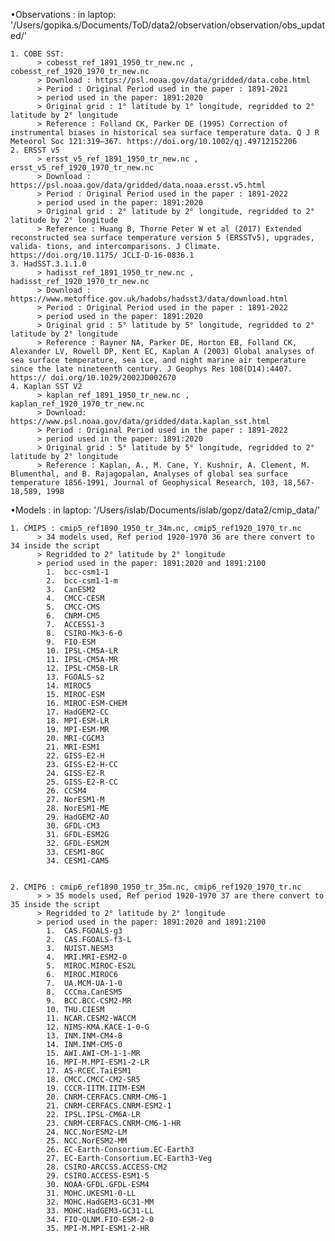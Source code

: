 •Observations : in laptop: '/Users/gopika.s/Documents/ToD/data2/observation/observation/obs_updated/'

    1. COBE SST: 
          > cobesst_ref_1891_1950_tr_new.nc , cobesst_ref_1920_1970_tr_new.nc
          > Download : https://psl.noaa.gov/data/gridded/data.cobe.html
          > Period : Original Period used in the paper : 1891-2021
          > period used in the paper: 1891:2020
          > Original grid : 1° latitude by 1° longitude, regridded to 2° latitude by 2° longitude
          > Reference : Folland CK, Parker DE (1995) Correction of instrumental biases in historical sea surface temperature data. Q J R Meteorol Soc 121:319–367. https://doi.org/10.1002/qj.49712152206
    2. ERSST v5
          > ersst_v5_ref_1891_1950_tr_new.nc , ersst_v5_ref_1920_1970_tr_new.nc
          > Download : https://psl.noaa.gov/data/gridded/data.noaa.ersst.v5.html
          > Period : Original Period used in the paper : 1891-2022
          > period used in the paper: 1891:2020
          > Original grid : 2° latitude by 2° longitude, regridded to 2° latitude by 2° longitude
          > Reference : Huang B, Thorne Peter W et al (2017) Extended reconstructed sea surface temperature version 5 (ERSSTv5), upgrades, valida- tions, and intercomparisons. J Climate. https://doi.org/10.1175/ JCLI-D-16-0836.1
    3. HadSST.3.1.1.0
          > hadisst_ref_1891_1950_tr_new.nc , hadisst_ref_1920_1970_tr_new.nc
          > Download : https://www.metoffice.gov.uk/hadobs/hadsst3/data/download.html
          > Period : Original Period used in the paper : 1891-2022
          > period used in the paper: 1891:2020
          > Original grid : 5° latitude by 5° longitude, regridded to 2° latitude by 2° longitude
          > Reference : Rayner NA, Parker DE, Horton EB, Folland CK, Alexander LV, Rowell DP, Kent EC, Kaplan A (2003) Global analyses of sea surface temperature, sea ice, and night marine air temperature since the late nineteenth century. J Geophys Res 108(D14):4407. https:// doi.org/10.1029/2002JD002670
    4. Kaplan SST V2
          > kaplan_ref_1891_1950_tr_new.nc , kaplan_ref_1920_1970_tr_new.nc
          > Download: https://www.psl.noaa.gov/data/gridded/data.kaplan_sst.html
          > Period : Original Period used in the paper : 1891-2022
          > period used in the paper: 1891:2020
          > Original grid : 5° latitude by 5° longitude, regridded to 2° latitude by 2° longitude
          > Reference : Kaplan, A., M. Cane, Y. Kushnir, A. Clement, M. Blumenthal, and B. Rajagopalan, Analyses of global sea surface temperature 1856-1991, Journal of Geophysical Research, 103, 18,567-18,589, 1998
          
•Models : in laptop: '/Users/islab/Documents/islab/gopz/data2/cmip_data/'

    1. CMIP5 : cmip5_ref1890_1950_tr_34m.nc, cmip5_ref1920_1970_tr.nc
          > 34 models used, Ref period 1920-1970 36 are there convert to 34 inside the script
          > Regridded to 2° latitude by 2° longitude
          > period used in the paper: 1891:2020 and 1891:2100
            1.	bcc-csm1-1
            2.	bcc-csm1-1-m
            3.	CanESM2
            4.	CMCC-CESM
            5.	CMCC-CMS
            6.	CNRM-CM5
            7.	ACCESS1-3
            8.	CSIRO-Mk3-6-0
            9.	FIO-ESM
            10.	IPSL-CM5A-LR
            11.	IPSL-CM5A-MR
            12.	IPSL-CM5B-LR
            13.	FGOALS-s2
            14.	MIROC5
            15.	MIROC-ESM
            16.	MIROC-ESM-CHEM
            17.	HadGEM2-CC
            18.	MPI-ESM-LR
            19.	MPI-ESM-MR
            20.	MRI-CGCM3
            21.	MRI-ESM1
            22.	GISS-E2-H
            23.	GISS-E2-H-CC
            24.	GISS-E2-R
            25.	GISS-E2-R-CC
            26.	CCSM4
            27.	NorESM1-M
            28.	NorESM1-ME
            29.	HadGEM2-AO
            30.	GFDL-CM3
            31.	GFDL-ESM2G
            32.	GFDL-ESM2M
            33.	CESM1-BGC
            34.	CESM1-CAM5

          
    2. CMIP6 : cmip6_ref1890_1950_tr_35m.nc, cmip6_ref1920_1970_tr.nc
          > > 35 models used, Ref period 1920-1970 37 are there convert to 35 inside the script
          > Regridded to 2° latitude by 2° longitude
          > period used in the paper: 1891:2020 and 1891:2100
            1.	CAS.FGOALS-g3
            2.	CAS.FGOALS-f3-L
            3.	NUIST.NESM3
            4.	MRI.MRI-ESM2-0
            5.	MIROC.MIROC-ES2L
            6.	MIROC.MIROC6
            7.	UA.MCM-UA-1-0
            8.	CCCma.CanESM5
            9.	BCC.BCC-CSM2-MR
            10.	THU.CIESM
            11.	NCAR.CESM2-WACCM
            12.	NIMS-KMA.KACE-1-0-G
            13.	INM.INM-CM4-8
            14.	INM.INM-CM5-0
            15.	AWI.AWI-CM-1-1-MR
            16.	MPI-M.MPI-ESM1-2-LR
            17.	AS-RCEC.TaiESM1
            18.	CMCC.CMCC-CM2-SR5
            19.	CCCR-IITM.IITM-ESM
            20.	CNRM-CERFACS.CNRM-CM6-1
            21.	CNRM-CERFACS.CNRM-ESM2-1
            22.	IPSL.IPSL-CM6A-LR
            23.	CNRM-CERFACS.CNRM-CM6-1-HR
            24.	NCC.NorESM2-LM
            25.	NCC.NorESM2-MM
            26.	EC-Earth-Consortium.EC-Earth3
            27.	EC-Earth-Consortium.EC-Earth3-Veg
            28.	CSIRO-ARCCSS.ACCESS-CM2
            29.	CSIRO.ACCESS-ESM1-5
            30.	NOAA-GFDL.GFDL-ESM4
            31.	MOHC.UKESM1-0-LL
            32.	MOHC.HadGEM3-GC31-MM
            33.	MOHC.HadGEM3-GC31-LL
            34.	FIO-QLNM.FIO-ESM-2-0
            35.	MPI-M.MPI-ESM1-2-HR

 
